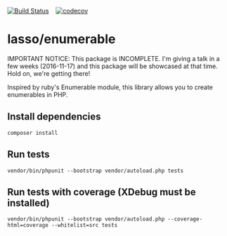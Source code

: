 [![Build Status](https://travis-ci.org/lasso/Enumerable.php.svg?branch=master)](https://travis-ci.org/lasso/Enumerable.php)&nbsp;&nbsp;&nbsp;&nbsp;[![codecov](https://codecov.io/gh/lasso/Enumerable.php/branch/master/graph/badge.svg)](https://codecov.io/gh/lasso/Enumerable.php)

# lasso/enumerable

IMPORTANT NOTICE: This package is INCOMPLETE. I'm giving a talk in a few weeks (2016-11-17) and this package will be showcased at that time. Hold on, we're getting there!

Inspired by ruby's Enumerable module, this library allows you to create enumerables in PHP.

## Install dependencies
`composer install`

## Run tests
`vendor/bin/phpunit --bootstrap vendor/autoload.php tests`

## Run tests with coverage (XDebug must be installed)
`vendor/bin/phpunit --bootstrap vendor/autoload.php --coverage-html=coverage --whitelist=src tests`
